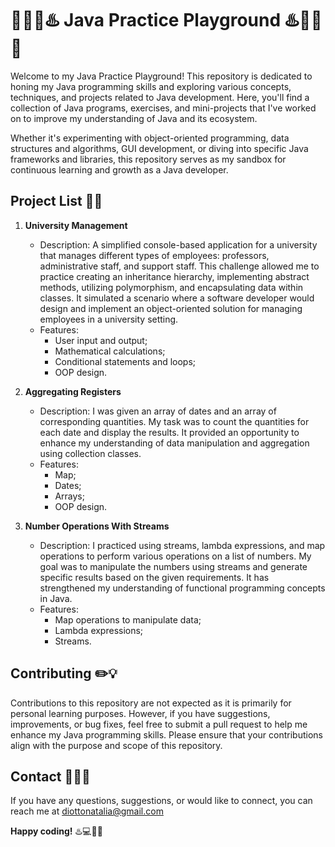 # 🎢👩‍💻♨️ Java Practice Playground ♨️👩‍💻🎢

Welcome to my Java Practice Playground! This repository is dedicated to honing my Java programming skills and exploring various concepts, techniques, and projects related to Java development. Here, you'll find a collection of Java programs, exercises, and mini-projects that I've worked on to improve my understanding of Java and its ecosystem.

Whether it's experimenting with object-oriented programming, data structures and algorithms, GUI development, or diving into specific Java frameworks and libraries, this repository serves as my sandbox for continuous learning and growth as a Java developer. 

## Project List 📝📂

1. **University Management**
   - Description: A simplified console-based application for a university that manages different types of employees: professors, administrative staff, and support staff. This challenge allowed me to practice creating an inheritance hierarchy, implementing abstract methods, utilizing polymorphism, and encapsulating data within classes. It simulated a scenario where a software developer would design and implement an object-oriented solution for managing employees in a university setting. 
   - Features:
     - User input and output;
     - Mathematical calculations;
     - Conditional statements and loops;
     - OOP design.
    
2. **Aggregating Registers**
   - Description: I was given an array of dates and an array of corresponding quantities. My task was to count the quantities for each date and display the results. It provided an opportunity to enhance my understanding of data manipulation and aggregation using collection classes.
   - Features:
     - Map;
     - Dates;
     - Arrays;
     - OOP design.
    
2. **Number Operations With Streams**
   - Description: I practiced using streams, lambda expressions, and map operations to perform various operations on a list of numbers. My goal was to manipulate the numbers using streams and generate specific results based on the given requirements. It has strengthened my understanding of functional programming concepts in Java.
   - Features:
     - Map operations to manipulate data;
     - Lambda expressions;
     - Streams.
    
## Contributing ✏️💡

Contributions to this repository are not expected as it is primarily for personal learning purposes. However, if you have suggestions, improvements, or bug fixes, feel free to submit a pull request to help me enhance my Java programming skills. Please ensure that your contributions align with the purpose and scope of this repository.

## Contact 👩‍💻📧

If you have any questions, suggestions, or would like to connect, you can reach me at diottonatalia@gmail.com 

**Happy coding!** ♨️💻🚀🔥
 
